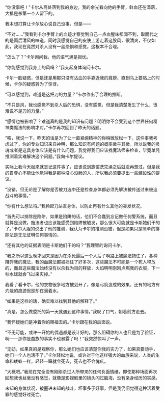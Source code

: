 “你没事吧！”卡尔从高处落到我的身边，我的余光看向他的手臂，鲜血还在滴落，大抵是杀第一个人留下的。

我本想打算让卡尔放心说自己没事，但是——

“不对……”我看到卡尔手臂上的血迹才察觉到自己一点血腥味都闻不到，取而代之的是雨后清风的味道，同时我感觉自己的皮肤上游走着这股风，很清爽，不仅如此，我现在竟然对杀人没有一丝恐惧和感觉，这根本不合理。

“怎么了？”卡尔询问我，他的语气满是担忧。

“你能感觉到我身上的风吗？”我支起身体询问卡尔。

卡尔一脸疑惑，但是还是用那只没有沾血的手靠近我的肩膀，直到马上要贴上的时候，卡尔的疑惑转为了惊讶。

“可以感觉到，难道是这把刀的力量？”卡尔作出了合理的推断。

“不只是风，我也感觉不到杀人后的恐惧，没有感觉，但是我清楚发生了什么，很难说不是刀的力量。”

“感情也被影响了？难道真的是我的知识有问题？明明你不会受到这个世界任何精神类魔法的影响才对。”卡尔再次回到了昨天的话题。

“咳，我说一下，昨天的话是为了让一直紧绷精神的你稍微放松一下，这件事我考虑过了，你的专业知识来自神明，那么知识有问题的概率微乎其微，所以说我的灵魂或者是这具身体应该是有什么问题，我觉得我们应该找魔法师来检查，毕竟单凭推测着实难解决这个问题。”我向卡尔提议。

实际上我今天起来就忘记这件事了，应该说到旅馆洗完澡之后就没再想过，但是我的自尊心不能让他觉得我是那种没心没肺的人，所以我必须要提出一些建设性的提议。

“没错，但无论是了解你是否被刀选中还是检查身体都必须先解决被传送过来被迫战斗的事情。”

“你有什么想法吗。”我拎起刀站直身体，以防止再有什么其他的突发状况。

“首先可以排除是陷阱，如果是陷阱的话，他们不会蠢到忘记做任何警系统，而且就算是没做，施法者也应该能感受到陷阱被触发，那么很大可能就是卡斯她们干的了。”卡尔大胆的说出了他的推测，我认为卡尔的推测没错，但是如果只是简单的排除法是无法证明任何事情的。

“还有其他的证据表明是卡斯她们干的吗？”我理智的询问卡尔。

“我之所以这么晚才回来是因为在杀死最后一个人后子啊路上被魔法拖住了，各种阻碍我的魔法，我的血魔法都被挡住了好多次，这些魔法不可能是一个死人释放的，而且这些魔法始终没有以杀我为目的释放，火焰明明刚刚点燃我的衣服，下一秒水球就会飞过来灭掉。”

我看了看卡尔，他的衣物很多地方被划开了，像是弓箭造成的效果，还有的地方有灼烧的痕迹但是却在滴着水。

“如果是这样的话，确实难以找到其他的解释了。”

“真是，怎么做委托的第一天就遇到这种事情。”我叹了口气，朝着前方走去。

“我怀疑她们是冲着你的赐福去的。”卡尔跟在我的后面说。

“不无可能，或许一开始的偶遇都是设计好的，那么阻碍你的人也只是为了验证，啊——那你是血族的事实不也暴露了吗！”我突然惊叫了一声。

“无妨，如果真的是观察你，那么她们也应该清楚你我的实力了，如果真要动手，她们一个人也活不了。”卡尔轻松地说，或许对于他这样强大的血族来说，人类的生命和蝼蚁一样，轻轻一踩就会死去，死去也不会愧疚。

“大概吧。”我现在完全没有刚刚杀过人所带来的任何负面情绪，即使那种场面再次回想我也丝毫没有感觉，就像是影视剧里的镜头闪过脑海，没有亲身经历的实感。

未知的身体状况，被圈进未知的战斗，坏事多于好事，但是我仍旧觉得这种活着受罪的感觉好过死亡。

